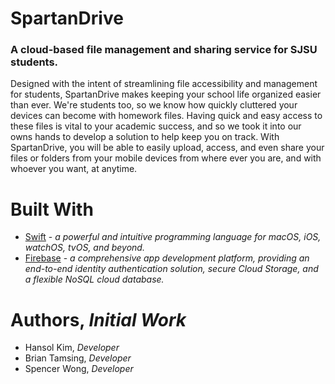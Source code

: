 # SpartanDrive
### A cloud-based file management and sharing service for SJSU students.

Designed with the intent of streamlining file accessibility and management for students, SpartanDrive makes keeping your school life organized easier than ever. We're students too, so we know how quickly cluttered your devices can become with homework files. Having quick and easy access to these files is vital to your academic success, and so we took it into our owns hands to develop a solution to help keep you on track. With SpartanDrive, you will be able to easily upload, access, and even share your files or folders from your mobile devices from where ever you are, and with whoever you want, at anytime.

# Built With

* [Swift](https://developer.apple.com/swift/) - *a powerful and intuitive programming language for macOS, iOS, watchOS, tvOS, and beyond.*
* [Firebase](https://firebase.google.com) - *a comprehensive app development platform, providing an end-to-end identity authentication solution, secure Cloud Storage, and a flexible NoSQL cloud database.*

# Authors, *Initial Work*

* Hansol Kim, *Developer*
* Brian Tamsing, *Developer*
* Spencer Wong, *Developer*
